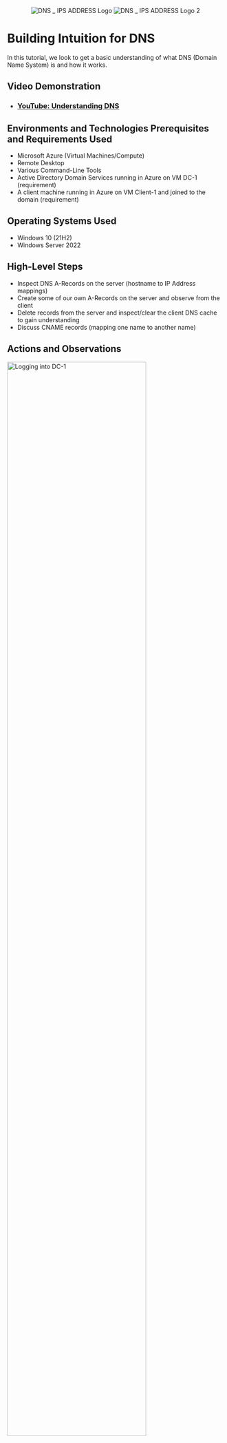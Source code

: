 <p align="center">
<img src="https://i.imgur.com/zaxJ5Ae.png" alt="DNS _ IPS ADDRESS Logo"/>
<img src="https://i.imgur.com/roNiQqw.png" alt="DNS _ IPS ADDRESS Logo 2"/>
</p>

<h1>Building Intuition for DNS</h1>
In this tutorial, we look to get a basic understanding of what DNS (Domain Name System) is and how it works. <br />


<h2>Video Demonstration</h2>

- ### [YouTube: Understanding DNS](https://www.youtube.com/watch?v=MqBGjappbTk)

<h2>Environments and Technologies Prerequisites and Requirements Used</h2>

- Microsoft Azure (Virtual Machines/Compute)
- Remote Desktop
- Various Command-Line Tools
- Active Directory Domain Services running in Azure on VM DC-1 (requirement)
- A client machine running in Azure on VM Client-1 and joined to the domain (requirement)

<h2>Operating Systems Used </h2>

- Windows 10 (21H2)
- Windows Server 2022

<h2>High-Level Steps</h2>

- Inspect DNS A-Records on the server (hostname to IP Address mappings)
- Create some of our own A-Records on the server and observe from the client
- Delete records from the server and inspect/clear the client DNS cache to gain understanding
- Discuss CNAME records (mapping one name to another name)

<h2>Actions and Observations</h2>

<p>
<img src="https://i.imgur.com/FUP0ll8.png" height="80%" width="80%" alt="Logging into DC-1"/>
<img src="https://i.imgur.com/3SoeoqC.png" height="80%" width="80%" alt="Logging into Client-1"/>
</p>
<p>
In this step, we logged into DC-1 as domain admin account and also logged into Client-1 as an admin.
</p>
<br />

<p>
<img src="https://i.imgur.com/pINBayL.png" height="80%" width="80%" alt="pinging 'mainframe', it fails"/>
<img src="https://i.imgur.com/8yl2YSZ.png" height="80%" width="80%" alt="pic of why pinging 'mainframe' fails"/>
</p>
<p>
In this step, inside of Client-1, we tried to ping “mainframe”, but it fails because “mainframe” does not have a DNS record.
</p>
<br />

<p>
<img src="https://i.imgur.com/SnTAP69.png" height="80%" width="80%" alt="create A-Record for 'mainframe'"/>
<img src="https://i.imgur.com/KoyVZI3.png" height="80%" width="80%" alt="create A-Record for 'mainframe'2"/>
<img src="https://i.imgur.com/p7jOuVZ.png" height="80%" width="80%" alt="ping 'mainframe' again, it works"/>
<img src="https://i.imgur.com/ouajxEg.png" height="80%" width="80%" alt="ping 'mainframe' again, it works 2"/>
<img src="https://i.imgur.com/lBs30V8.png" height="80%" width="80%" alt="ping 'mainframe' again, it works 3"/>
</p>
<p>
In this step, we created a DNS A-record on DC-1 for “mainframe” and we had it point to DC-1’s Private IP address (which is 10.0.0.4).  Then we went back to Client-1 and tried to ping it and observed that it worked the second time.
</p>
<br />

<p>
<img src="https://i.imgur.com/MUkQSpZ.png" height="80%" width="80%" alt="(a) changed 'mainframe's' A-Record address to 8.8.8.8"/>
<img src="https://i.imgur.com/Il0MLCy.png" height="80%" width="80%" alt="(b) changed 'mainframe's' A-Record address to 8.8.8.8"/>
</p>
<p>
In this step, we went back to DC-1 and changed mainframe’s record address (IP address) to 8.8.8.8 .
</p>
<br />

<p>
<img src="https://i.imgur.com/PzgwSae.png" height="80%" width="80%" alt="same IP address 1"/>
<img src="https://i.imgur.com/m9vcUVO.png" height="80%" width="80%" alt="same IP address 2"/>
</p>
<p>
In this step, we went back to Client-1 and pinged “mainframe” again. We observed that it still pinged the old address (10.0.0.4).  The DNS cache also showed the same IP address for mainframe when observed.
</p>
<br />

<p>
<img src="https://i.imgur.com/IIQPHJB.png" height="80%" width="80%" alt="DNS flush 1"/>
<img src="https://i.imgur.com/X6zhW56.png" height="80%" width="80%" alt="DNS flush 2"/>
<img src="https://i.imgur.com/tYTmsqg.png" height="80%" width="80%" alt="DNS flush 3"/>
</p>
<p>
In this step, we flushed the DNS cache and observed that the cache is empty.
</p>
<br />

<p>
<img src="https://i.imgur.com/5DnOiYO.png" height="80%" width="80%" alt="New DNS record"/>
<img src="https://i.imgur.com/X8yc4ht.png" height="80%" width="80%" alt="New DNS record 2"/>
</p>
<p>
After we flushed the DNS cache, we attempted to ping “mainframe” again and observe the address of the new record is showing up (8.8.8.8)  The reason is because at first, Client-1 used the local cache instead of the DNS server in order to retrieve mainframe's IP address.  When we flushed the local cache and cleared all of the data out, Client-1 was forced to ask the DNS server for mainframe's IP address.  And when Client-1 asked the DNS server, it retrieved the updated IP address.
</p>
<br />

<p>
<img src="https://i.imgur.com/qs1Whdu.png" height="80%" width="80%" alt="tried a failed ping to 'search'"/>
</p>
<p>
In this step, we completed a CNAME Record exercise (A CNAME record maps an alias name to an actual IP address-name to name mapping).  We first tried to ping 'search', but the ping failed.
</p>
<br />

<p>
<img src="https://i.imgur.com/pEswut5.png" height="80%" width="80%" alt="created CNAME Record for 'search'"/>
<img src="https://i.imgur.com/f1oq0tm.png" height="80%" width="80%" alt="created CNAME Record for 'search'2"/>
<img src="https://i.imgur.com/nw9QCL1.png" height="80%" width="80%" alt="created CNAME Record for 'search'3"/>
</p>
<p>
In this step, we went back to DC-1 and created a CNAME record that points the host “search” to “www.google.com”.
</p>
<br />

<p>
<img src="https://i.imgur.com/wHJv2Mu.png" height="80%" width="80%" alt="pinged 'search' again, successful"/>
<img src="https://i.imgur.com/53mbs3n.png" height="80%" width="80%" alt="pinged 'search' again 2, successful"/>
<img src="https://i.imgur.com/ogzIZrl.png" height="80%" width="80%" alt="pinged 'search' again 3, successful"/>
<img src="https://i.imgur.com/Lgc9Liq.png" height="80%" width="80%" alt="pinged 'search' again 4, successful"/>
<img src="https://i.imgur.com/bCtU7pV.png" height="80%" width="80%" alt="pinged 'search' again 5, successful"/>
<img src="https://i.imgur.com/VlqlR8U.png" height="80%" width="80%" alt="pinged 'search' again 6, successful"/>
</p>
<p>
In the last part of this lab, we went back to Client-1 and attempted to ping “search”, and we observed the results of the CNAME record.  Also, on Client-1, we did an nslookup for “search”, and observed the results of the CNAME record.  The CNAME record for 'search' should point to 'www.google.com'.
</p>
<br />
